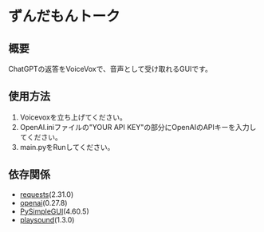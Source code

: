 # ずんだもんトーク
## 概要
ChatGPTの返答をVoiceVoxで、音声として受け取れるGUIです。

## 使用方法
1. Voicevoxを立ち上げてください。
2. OpenAI.iniファイルの"YOUR API KEY"の部分にOpenAIのAPIキーを入力してください。
3. main.pyをRunしてください。

## 依存関係
- [requests](https://pypi.org/project/requests/)(2.31.0)
- [openai](https://pypi.org/project/openai/)(0.27.8)
- [PySimpleGUI](https://pypi.org/project/PySimpleGUI/)(4.60.5)
- [playsound](https://pypi.org/project/playsound/)(1.3.0)
